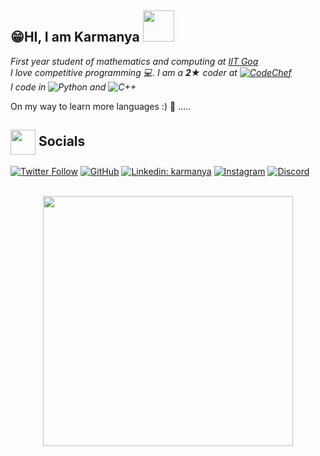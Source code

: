 ## 😁HI, I am Karmanya <img src = "https://media2.giphy.com/media/QwsL2pJZ6C79npNiql/giphy.gif?cid=ecf05e477r8d4ime188zqfc15mdtrha50qc4part8mpfln8m&rid=giphy.gif&ct=s" height = "50">

*First year student of mathematics and computing at [IIT Goa](https://iitgoa.ac.in/)<br>
I love competitive programming 💻. I am a ***2★*** coder at [![CodeChef][1]][2]<br>
I code in ![Python][3] and ![C++][4]*

 On my way to learn more languages :\) 💪 .....

## <img align = 'center' src = "https://cdn-icons-png.flaticon.com/512/3601/3601336.png" height = "40" > Socials
 
 [![Twitter Follow](https://img.shields.io/twitter/follow/karmanya_21?style=social)](https://twitter.com/karmanya_21)
 [![GitHub](https://img.shields.io/badge/github-%23121011.svg?style=flat&logo=github&logoColor=white)](https://github.com/KarmanyaGupta1421)
 [![Linkedin: karmanya](https://img.shields.io/badge/-LinkedIn-blue?style=flat&logo=Linkedin&logoColor=white)](https://www.linkedin.com/in/karmanya-gupta-653a4b254/)
 [![Instagram](https://img.shields.io/badge/Instagram-%23E4405F.svg?style=flat&logo=instagram&logoColor=white)](https://www.instagram.com/karmanya_gupta.21/)
 [![Discord](https://img.shields.io/badge/Discord-5865F2.svg?style=flat&logo=discord&logoColor=white)](http://discordapp.com/users/703258428797222973)
<br><br>
 <center><img align = "center" src = "https://media1.giphy.com/media/v1.Y2lkPTc5MGI3NjExZTJmMjQ4ZTA1MzIyOTg4M2RlYzk3NjhmYWJlNGI0YjU5YzEyNzhkNCZlcD12MV9pbnRlcm5hbF9naWZzX2dpZklkJmN0PXM/h0KBN3qQOAxv6DwiFm/giphy.gif" height = "400"></center>


[1]: https://img.shields.io/badge/CodeChef-%23964B00.svg?style=flat&logo=CodeChef&logoColor=white

[2]: https://www.codechef.com/users/karmanyagupta

[3]: https://img.shields.io/badge/python-3670A0?style=flat&logo=python&logoColor=ffdd54

[4]: https://img.shields.io/badge/c++-%2300599C.svg?style=flat&logo=c%2B%2B&logoColor=white
